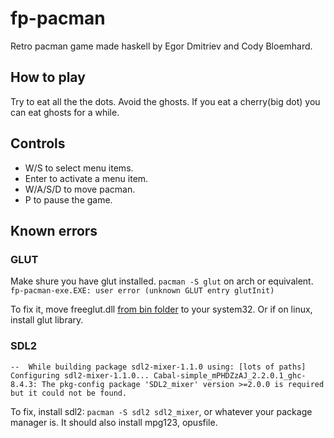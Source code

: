 # fp-pacman

Retro pacman game made haskell by Egor Dmitriev and Cody Bloemhard.

## How to play

Try to eat all the the dots. 
Avoid the ghosts.
If you eat a cherry(big dot) you can eat ghosts for a while.

## Controls

- W/S to select menu items.
- Enter to activate a menu item.
- W/A/S/D to move pacman.
- P to pause the game.

## Known errors

### GLUT
 
Make shure you have glut installed.
``pacman -S glut`` on arch or equivalent.
``fp-pacman-exe.EXE: user error (unknown GLUT entry glutInit)``

To fix it, move freeglut.dll [from bin folder](http://files.transmissionzero.co.uk/software/development/GLUT/freeglut-MinGW.zip) to your system32.
Or if on linux, install glut library.

### SDL2

``--  While building package sdl2-mixer-1.1.0 using:
[lots of paths]
Configuring sdl2-mixer-1.1.0...
Cabal-simple_mPHDZzAJ_2.2.0.1_ghc-8.4.3: The pkg-config package 'SDL2_mixer'
version >=2.0.0 is required but it could not be found.``

To fix, install sdl2: ``pacman -S sdl2 sdl2_mixer``, or whatever your package manager is.
It should also install mpg123, opusfile.
